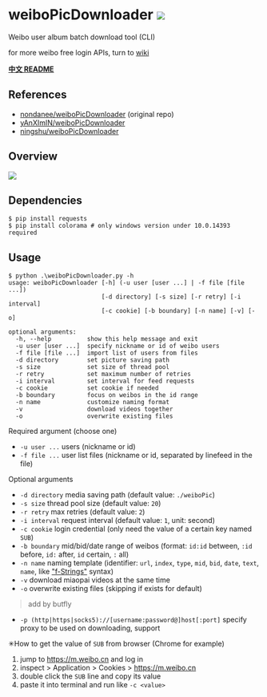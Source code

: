 # weiboPicDownloader ![](https://img.shields.io/badge/python-3.7+-blue.svg)

Weibo user album batch download tool (CLI)

for more weibo free login APIs, turn to [wiki](https://github.com/nondanee/weiboPicDownloader/wiki)

**[中文 README](README-CN.md)**

## References

* [nondanee/weiboPicDownloader](https://github.com/nondanee/weiboPicDownloader) (original repo)
* [yAnXImIN/weiboPicDownloader](https://github.com/yAnXImIN/weiboPicDownloader)  
* [ningshu/weiboPicDownloader](https://github.com/ningshu/weiboPicDownloader) 

## Overview

![](https://user-images.githubusercontent.com/26399680/51592598-fd48b980-1f2a-11e9-9687-4670e7dfcd83.png)

## Dependencies

```
$ pip install requests
$ pip install colorama # only windows version under 10.0.14393 required
```

## Usage

```
$ python .\weiboPicDownloader.py -h
usage: weiboPicDownloader [-h] (-u user [user ...] | -f file [file ...])
                          [-d directory] [-s size] [-r retry] [-i interval]
                          [-c cookie] [-b boundary] [-n name] [-v] [-o]

optional arguments:
  -h, --help          show this help message and exit
  -u user [user ...]  specify nickname or id of weibo users
  -f file [file ...]  import list of users from files
  -d directory        set picture saving path
  -s size             set size of thread pool
  -r retry            set maximum number of retries
  -i interval         set interval for feed requests
  -c cookie           set cookie if needed
  -b boundary         focus on weibos in the id range
  -n name             customize naming format
  -v                  download videos together
  -o                  overwrite existing files
```

Required argument (choose one)

- `-u user ...` users (nickname or id)
- `-f file ...` user list files (nickname or id, separated by linefeed in the file)

Optional arguments

- `-d directory` media saving path (default value: `./weiboPic`)
- `-s size` thread pool size (default value: `20`)
- `-r retry` max retries (default value: `2`)
- `-i interval` request interval (default value: `1`, unit: second)
- `-c cookie` login credential (only need the value of a certain key named `SUB`)
- `-b boundary` mid/bid/date range of weibos (format: `id:id` between, `:id` before, `id:` after, `id` certain, `:` all)
- `-n name` naming template (identifier: `url`, `index`, `type`, `mid`, `bid`, `date`, `text`, `name`, like ["f-Strings"](https://www.python.org/dev/peps/pep-0498/#abstract) syntax)
- `-v` download miaopai videos at the same time
- `-o` overwrite existing files (skipping if exists for default)
> add by butfly
- `-p (http|https|socks5)://[username:password@]host[:port]` specify proxy to be used on downloading, support 


✳How to get the value of `SUB` from browser (Chrome for example)

1. jump to https://m.weibo.cn and log in
2. inspect > Application > Cookies > https://m.weibo.cn
3. double click the `SUB` line and copy its value
4. paste it into terminal and run like  `-c <value>`
